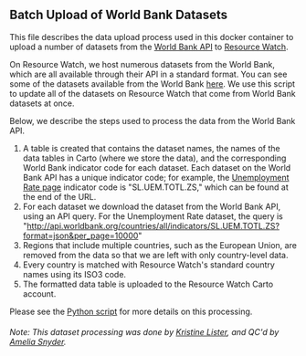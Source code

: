 ## Batch Upload of World Bank Datasets
This file describes the data upload process used in this docker container to upload a number of datasets from the [World Bank API](https://data.worldbank.org/) to [Resource Watch](resourcewatch.org).

On Resource Watch, we host numerous datasets from the World Bank, which are all available through their API in a standard format. You can see some of the datasets available from the World Bank [here](https://data.worldbank.org/indicator/). We use this script to update all of the datasets on Resource Watch that come from World Bank datasets at once.

Below, we describe the steps used to process the data from the World Bank API.

1. A table is created that contains the dataset names, the names of the data tables in Carto (where we store the data), and the corresponding World Bank indicator code for each dataset. Each dataset on the World Bank API has a unique indicator code; for example, the [Unemployment Rate page](https://data.worldbank.org/indicator/SL.UEM.TOTL.ZS) indicator code is "SL.UEM.TOTL.ZS," which can be found at the end of the URL.
2. For each dataset we download the dataset from the World Bank API, using an API query. For the Unemployment Rate dataset, the query is "http://api.worldbank.org/countries/all/indicators/SL.UEM.TOTL.ZS?format=json&per_page=10000"
3. Regions that include multiple countries, such as the European Union, are removed from the data so that we are left with only country-level data.
4. Every country is matched with Resource Watch's standard country names using its ISO3 code.
5. The formatted data table is uploaded to the Resource Watch Carto account.

Please see the [Python script](https://github.com/resource-watch/data-pre-processing/blob/master/upload_worldbank_data/contents/main.py) for more details on this processing.

###### Note: This dataset processing was done by [Kristine Lister](https://www.wri.org/profile/kristine-lister), and QC'd by [Amelia Snyder](https://www.wri.org/profile/amelia-snyder).

